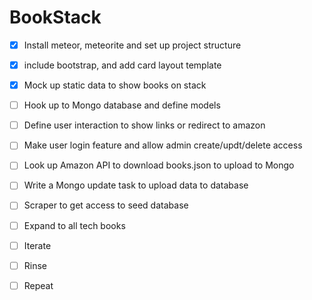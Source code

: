 # BookStack 
- [x] Install meteor, meteorite and set up project structure
- [x] include bootstrap, and add card layout template
- [x] Mock up static data to show books on stack
- [ ] Hook up to Mongo database  and define models
- [ ] Define user interaction to show links or redirect to amazon
- [ ] Make user login feature and allow admin create/updt/delete access
- [ ] Look up Amazon API to download books.json to upload to Mongo

- [ ] Write a Mongo update task to upload data to database
- [ ] Scraper to get access to seed database
- [ ] Expand to all tech books 
- [ ] Iterate 
- [ ] Rinse 
- [ ] Repeat

